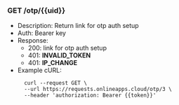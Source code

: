 ### GET /otp/{{uid}} 
* Description: Return link for otp auth setup
* Auth: Bearer key
* Response:
    * 200: link for otp auth setup
    * 401: **INVALID_TOKEN**
    * 401: **IP_CHANGE**
* Example cURL:
  ```
    curl --request GET \
    --url https://requests.onlineapps.cloud/otp/3 \
    --header 'authorization: Bearer {{token}}'
